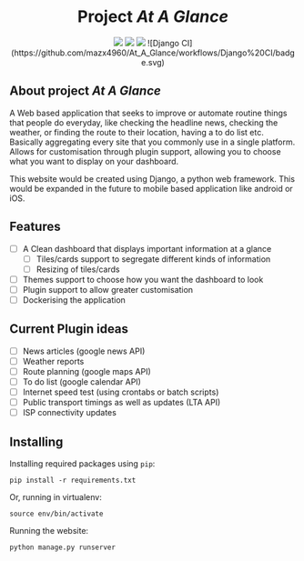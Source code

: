 <h1 align="center">Project <i>At A Glance</i></h1>

<p align="center">
 <a href="#"><img src="https://img.shields.io/badge/buy%20me%20a-coffee-yellow.svg"></a>
 <img src="https://img.shields.io/badge/last%20updated-June%202020-3d62d1">
 <img src="https://img.shields.io/github/downloads/mazx4960/At-A-Glance/total">
 ![Django CI](https://github.com/mazx4960/At_A_Glance/workflows/Django%20CI/badge.svg)
</p>

## About project <i>At A Glance</i>

A Web based application that seeks to improve or automate routine things that people do everyday, like checking the headline news, checking the weather, or finding the route to their location, having a to do list etc. Basically aggregating every site that you commonly use in a single platform. Allows for customisation through plugin support, allowing you to choose what you want to display on your dashboard.

This website would be created using Django, a python web framework. This would be expanded in the future to mobile based application like android or iOS.

## Features

- [ ] A Clean dashboard that displays important information at a glance
    - [ ] Tiles/cards support to segregate different kinds of information
    - [ ] Resizing of tiles/cards
- [ ] Themes support to choose how you want the dashboard to look
- [ ] Plugin support to allow greater customisation
- [ ] Dockerising the application

## Current Plugin ideas
- [ ] News articles (google news API)
- [ ] Weather reports 
- [ ] Route planning (google maps API)
- [ ] To do list (google calendar API)
- [ ] Internet speed test (using crontabs or batch scripts)
- [ ] Public transport timings as well as updates (LTA API) 
- [ ] ISP connectivity updates 

Installing
----------

Installing required packages using `pip`:

    pip install -r requirements.txt

Or, running in virtualenv:

    source env/bin/activate

Running the website:

    python manage.py runserver
